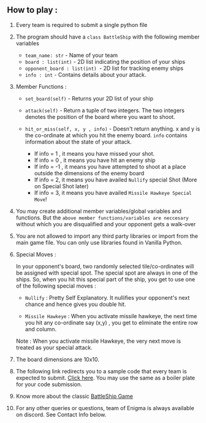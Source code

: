 ## How to play : 

1. Every team is required to submit a single python file

2. The program should have a `class BattleShip` with the following member variables
    *   `team_name: str` - Name of your team
    *   `board : list(int)` - 2D list indicating the position of your ships
    *   `opponent_board : list(int) `- 2D list for tracking enemy ships
    *   `info : int` - Contains details about your attack.

3. Member Functions :
    * `set_board(self)` - Returns your 2D list of your ship
    * `attack(self)` - Return a tuple of two integers. The two integers denotes the position of the board where you want to shoot.

    * `hit_or_miss(self, x, y , info)` - Doesn't return anything.
      x and y is the co-ordinate at which you hit the enemy board. `info` contains information about the state of your attack.
      * If info = 1 , it means you have missed your shot.
      * If info = 0 , it means you have hit an enemy ship
      * If info = -1 , it means you have attempted to shoot at a place outside the dimensions of the enemy board
      * If info = 2, it means you have availed `Nullify` special Shot (More on Special Shot later)
      * If info = 3, it means you have availed `Missile Hawkeye Special Move`!

4.  You may create additional member variables/global variables and functions. But the `above member functions/variables are neccesary` without which you are disqualified and your opponent gets a walk-over

5.  You are not allowed to import any third party libraries or import from the main game file. You can only use libraries found in Vanilla Python. 
      
6. Special Moves : 

    In your opponent's board, two randomly selected tile/co-ordinates will be assigned with special spot. The special spot are always in one of the ships. So, when you hit this special part of the ship, you get to use one of the following special moves : 

    *   `Nullify` : Pretty Self Explanatory. It nullifies your opponent's next chance and hence gives you double hit.

    *   `Missile Hawkeye` : When you activate missile hawkeye, the next time you hit any co-ordinate say (x,y) , you get to eliminate the entire row and column.

    Note : When you activate missile Hawkeye, the very next move is treated as your special attack.

7. The board dimensions are 10x10. 

8. The following link redirects you to a sample code that every team is expected to submit. [Click here](https://github.com/MU-Enigma/BattleShip-BattleGround/blob/master/Battleship/example_submission/team1.py).
You may use the same as a boiler plate for your code submission.

9. Know more about the classic [BattleShip Game](https://www.youtube.com/watch?v=RY4nAyRgkLo)

10. For any other queries or questions, team of Enigma is always available on discord. See Contact Info below.
